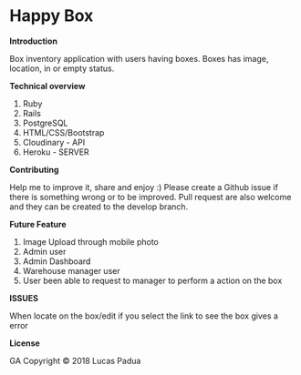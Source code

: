 # Happy Box

**Introduction**

Box inventory application with users having boxes.
Boxes has image, location, in or empty status.

**Technical overview**

 1. Ruby
 1. Rails
 1. PostgreSQL
 1. HTML/CSS/Bootstrap
 1. Cloudinary - API
 1. Heroku - SERVER


**Contributing**

Help me to improve it, share and enjoy :)
Please create a Github issue if there is something wrong or to be improved. Pull request are also welcome and they can be created to the develop branch.

**Future Feature**

1. Image Upload through mobile photo
1. Admin user
1. Admin Dashboard
1. Warehouse manager user
1. User been able to request to manager to perform a action on the box

**ISSUES**

When locate on the box/edit if you select the link to see the box gives a error


**License**

GA Copyright © 2018 Lucas Padua
